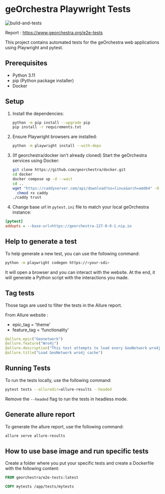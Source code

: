 # geOrchestra Playwright Tests

![build-and-tests](https://github.com/georchestra/e2e-tests/actions/workflows/build-and-tests.yml/badge.svg)

Report : https://www.georchestra.org/e2e-tests

This project contains automated tests for the geOrchestra web applications using Playwright and pytest.

## Prerequisites

- Python 3.11
- pip (Python package installer)
- Docker

## Setup

1. Install the dependencies:
    ```sh
    python -m pip install --upgrade pip
    pip install -r requirements.txt
    ```

2. Ensure Playwright browsers are installed:
    ```sh
    python -m playwright install --with-deps
    ```
   
3. (If georchestra/docker isn't already cloned) Start the geOrchestra services using Docker:
    ```sh
    git clone https://github.com/georchestra/docker.git
    cd docker
    docker compose up -d --wait
    cd ..
    wget "https://caddyserver.com/api/download?os=linux&arch=amd64" -O caddy
      chmod +x caddy
    ./caddy trust
    ```
4. Change base url in `pytest.ini` file to match your local geOrchestra instance:
 ```ini
[pytest]
addopts = --base-url=https://georchestra-127-0-0-1.nip.io
 ```

## Help to generate a test

To help generate a new test, you can use the following command:
```sh
python -m playwright codegen https://<your-sdi>
```
It will open a browser and you can interact with the website. At the end, it will generate a Python script with the interactions you made.

## Tag tests

Those tags are used to filter the tests in the Allure report.

From Allure website :
- epic_tag = 'theme'
- feature_tag = 'functionality'

```python 
@allure.epic("Geonetwork")
@allure.feature("Wro4j")
@allure.description("This test attempts to load every GeoNetwork wro4j.")
@allure.title("Load GeoNetwork wro4j cache")
```

## Running Tests

To run the tests locally, use the following command:
```sh
pytest tests --alluredir=allure-results --headed
```

Remove the `--headed` flag to run the tests in headless mode.

## Generate allure report

To generate the allure report, use the following command:
```sh
allure serve allure-results
```

## How to use base image and run specific tests 

Create a folder where you put your specific tests and create a Dockerfile with the following content:

```Dockerfile
FROM georchestra/e2e-tests:latest

COPY mytests /app/tests/mytests
```

